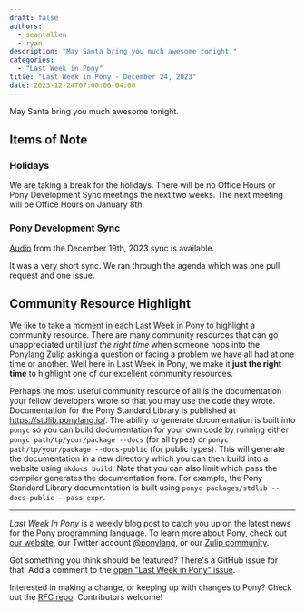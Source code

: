 ```yaml
---
draft: false
authors:
  - seantallen
  - ryan
description: "May Santa bring you much awesome tonight."
categories:
  - "Last Week in Pony"
title: "Last Week in Pony - December 24, 2023"
date: 2023-12-24T07:00:06-04:00
---
```


May Santa bring you much awesome tonight.

<!-- more -->

## Items of Note

### Holidays

We are taking a break for the holidays. There will be no Office Hours or Pony Development Sync meetings the next two weeks. The next meeting will be Office Hours on January 8th.

### Pony Development Sync

[Audio](https://sync-recordings.ponylang.io/r/2023_12_19.m4a) from the December 19th, 2023 sync is available.

It was a very short sync. We ran through the agenda which was one pull request and one issue.

## Community Resource Highlight

We like to take a moment in each Last Week in Pony to highlight a community resource. There are many community resources that can go unappreciated until _just the right time_ when someone hops into the Ponylang Zulip asking a question or facing a problem we have all had at one time or another. Well here in Last Week in Pony, we make it **just the right time** to highlight one of our excellent community resources.

Perhaps the most useful community resource of all is the documentation your fellow developers wrote so that you may use the code they wrote. Documentation for the Pony Standard Library is published at <https://stdlib.ponylang.io/>. The ability to generate documentation is built into `ponyc` so you can build documentation for your own code by running either `ponyc path/tp/your/package --docs` (for all types) or `ponyc path/tp/your/package --docs-public` (for public types). This will generate the documentation in a new directory which you can then build into a website using `mkdocs build`. Note that you can also limit which pass the compiler generates the documentation from. For example, the Pony Standard Library documentation is built using `ponyc packages/stdlib --docs-public --pass expr`.

---

_Last Week In Pony_ is a weekly blog post to catch you up on the latest news for the Pony programming language. To learn more about Pony, check out [our website](https://ponylang.io), our Twitter account [@ponylang](https://twitter.com/ponylang), or our [Zulip community](https://ponylang.zulipchat.com).

Got something you think should be featured? There's a GitHub issue for that! Add a comment to the [open "Last Week in Pony" issue](https://github.com/ponylang/ponylang.github.io/issues?q=is%3Aissue+is%3Aopen+label%3Alast-week-in-pony).

Interested in making a change, or keeping up with changes to Pony? Check out the [RFC repo](https://github.com/ponylang/rfcs). Contributors welcome!
